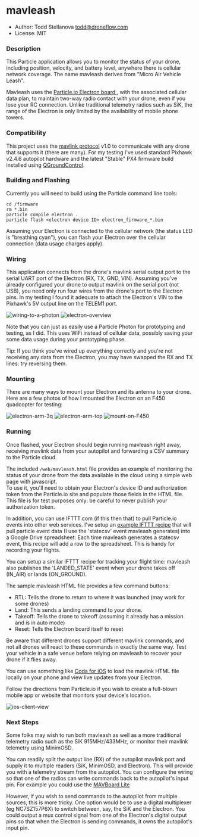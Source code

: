 # mavleash

+ Author: Todd Stellanova <todd@droneflow.com>
+ License: MIT

### Description 

This Particle application allows you to monitor the status of your drone,
including position, velocity, and battery level, anywhere there is cellular network coverage.
The name mavleash derives from "Micro Air Vehicle Leash".

Mavleash uses the [Particle.io Electron board ](https://store.particle.io/collections/electron), 
with the associated cellular data plan, to maintain two-way radio contact with your drone,
even if you lose your RC connection.  Unlike traditional telemetry radios such as SiK, 
the range of the Electron is only limited by the availability of mobile phone towers. 

### Compatibility

This project uses the [mavlink protocol](https://github.com/mavlink/mavlink) v1.0
to communicate with any drone that supports it (there are many).
For my testing I've used standard Pixhawk v2.4.6 autopilot hardware and the latest
"Stable" PX4 firmware build installed using [QGroundControl](http://qgroundcontrol.org/downloads).

### Building and Flashing

Currently you will need to build using the Particle command line tools:

```shell
cd /firmware
rm *.bin
particle compile electron .
particle flash <electron device ID> electron_firmware_*.bin
```

Assuming your Electron is connected to the cellular network (the status LED is "breathing cyan"),
you can flash your Electron over the cellular connection (data usage charges apply).

### Wiring

This application connects from the drone's mavlink serial output port to the 
serial UART port of the Electron (RX, TX, GND, VIN). Assuming you've already configured your drone to output mavlink on the serial port (not USB),
you need only run four wires from the drone's port to the Electron pins. 
In my testing I found it adequate to attach the Electron's VIN to the Pixhawk's 5V output line on the TELEM1 port. 

![wiring-to-a-photon](/img/photon-wiring01.JPG?raw=true) 
![electron-overview](/img/electron-overview.jpg?raw=true)

Note that you can just as easily use a Particle Photon for prototyping and testing, as I did. 
This uses WiFi instead of cellular data, possibly saving your some data usage during your prototyping phase.

Tip: If you think you've wired up everything correctly and you're not receiving any data from the
Electron, you may have swapped the RX and TX lines: try reversing them. 

### Mounting

There are many ways to mount your Electron and its antenna to your drone.
Here are a few photos of how I mounted the Electron on an F450 quadcopter for testing:

![electron-arm-3q](/img/electron-arm-3q.jpg?raw=true) ![electron-arm-top](/img/electron-arm-top.jpg?raw=true)
![mount-on-F450](/img/mount-on-F450.JPG?raw=true)

### Running

Once flashed, your Electron should begin running mavleash right away, receiving mavlink data from your autopilot
and forwarding a CSV summary to the Particle cloud.

The included `/web/mavleash.html` file provides an example of monitoring the status of your drone from the
data available in the cloud using a simple web page with javascript.  
To use it, you'll need to obtain your Electron's device ID and authorization token from 
the Particle.io site and populate those fields in the HTML file.
This file is for test purposes only: be careful to never publish your authorization token.

In addition, you can use IFTTT.com (if this then that) to pull Particle.io events into other web services.
I've setup an [example IFTTT recipe](https://ifttt.com/recipes/397072-log-particle-event-data) 
that will pull particle event data (I use the 'statecsv' event mavleash generates) into 
a Google Drive spreadsheet: Each time mavleash generates a statecsv event, this recipe will
add a row to the spreadsheet.  This is handy for recording your flights.

You can setup a similar IFTTT recipe for tracking your flight time:
mavleash also publishes the 'LANDED_STATE' event when your drone takes off (IN\_AIR) or lands (ON\_GROUND).

The sample mavleash HTML file provides a few command buttons:

+ RTL: Tells the drone to return to where it was launched (may work for some drones)
+ Land:  This sends a landing command to your drone. 
+ Takeoff: Tells the drone to takeoff (assuming it already has a mission and is in auto mode)
+ Reset: Tells the Electron board itself to reset

Be aware that different drones support different mavlink commands, and not all drones will 
react to these commands in exactly the same way. Test your vehicle in a safe venue before
relying on mavleash to recover your drone if it flies away.  

You can use something like [Coda for iOS](https://panic.com/coda-ios/) to load the mavlink HTML file locally
on your phone and view live updates from your Electron.  

Follow the directions from Particle.io if you wish to create a full-blown mobile app or website
that monitors your device's location.

![ios-client-view](/img/ios-client-view.PNG?raw=true "mavleash on iOS")

### Next Steps

Some folks may wish to run both mavleash as well as a more traditional telemetry radio such as the SiK 915MHz/433MHz,
or monitor their mavlink telemetry using MinimOSD. 

You can readily split the output line (RX) of the autopilot mavlink port and 
supply it to multiple readers (SiK, MinimOSD, and Electron).  This will provide you with a telemetry stream from the autopilot.  You can configure the wiring so that one of the radios can write commands back to the autopilot's input pin.
For example you could use the [MAVBoard Lite](https://github.com/mavboard/mavboard)

However, if you wish to send commands to the autopilot from multiple sources, this is more tricky.
One option would be to use a digital multiplexer (eg NC7SZ157P6X) to switch between, say, the SiK 
and the Electron.  You could output a mux control signal from one of the Electron's digital output
pins so that when the Electron is sending commands, it owns the autopilot's input pin. 

